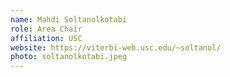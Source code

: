 ```yaml
---
name: Mahdi Soltanolkotabi
role: Area Chair
affiliation: USC
website: https://viterbi-web.usc.edu/~soltanol/
photo: soltanolkotabi.jpeg
---
```

